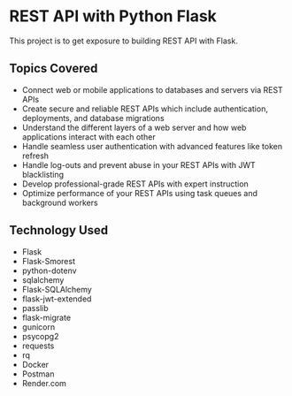 
# REST API with Python Flask

This project is to get exposure to building REST API with Flask. 


## Topics Covered

- Connect web or mobile applications to databases and servers via REST APIs
- Create secure and reliable REST APIs which include authentication, deployments, and database migrations
- Understand the different layers of a web server and how web applications interact with each other
- Handle seamless user authentication with advanced features like token refresh
- Handle log-outs and prevent abuse in your REST APIs with JWT blacklisting
- Develop professional-grade REST APIs with expert instruction
- Optimize performance of your REST APIs using task queues and background workers

## Technology Used 
- Flask
- Flask-Smorest
- python-dotenv
- sqlalchemy
- Flask-SQLAlchemy
- flask-jwt-extended
- passlib
- flask-migrate
- gunicorn
- psycopg2
- requests
- rq
- Docker
- Postman
- Render.com
